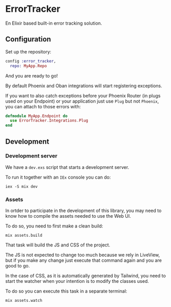# ErrorTracker

En Elixir based built-in error tracking solution.

## Configuration

Set up the repository:

```elixir
config :error_tracker,
  repo: MyApp.Repo
```

And you are ready to go!

By default Phoenix and Oban integrations will start registering exceptions.

If you want to also catch exceptions before your Phoenix Router (in plugs used
on your Endpoint) or your application just use `Plug` but not `Phoenix`, you can
attach to those errors with:

```elixir
defmodule MyApp.Endpoint do
  use ErrorTracker.Integrations.Plug
end
```

## Development

### Development server

We have a `dev.exs` script that starts a development server.

To run it together with an `IEx` console you can do:

```
iex -S mix dev
```

### Assets

In ortder to participate in the development of this library, you may need to
know how to compile the assets needed to use the Web UI.

To do so, you need to first make a clean build:

```
mix assets.build
```

That task will build the JS and CSS of the project.

The JS is not expected to change too much because we rely in LiveView, but if
you make any change just execute that command again and you are good to go.

In the case of CSS, as it is automatically generated by Tailwind, you need to
start the watcher when your intention is to modify the classes used.

To do so you can execute this task in a separate terminal:

```
mix assets.watch
```


